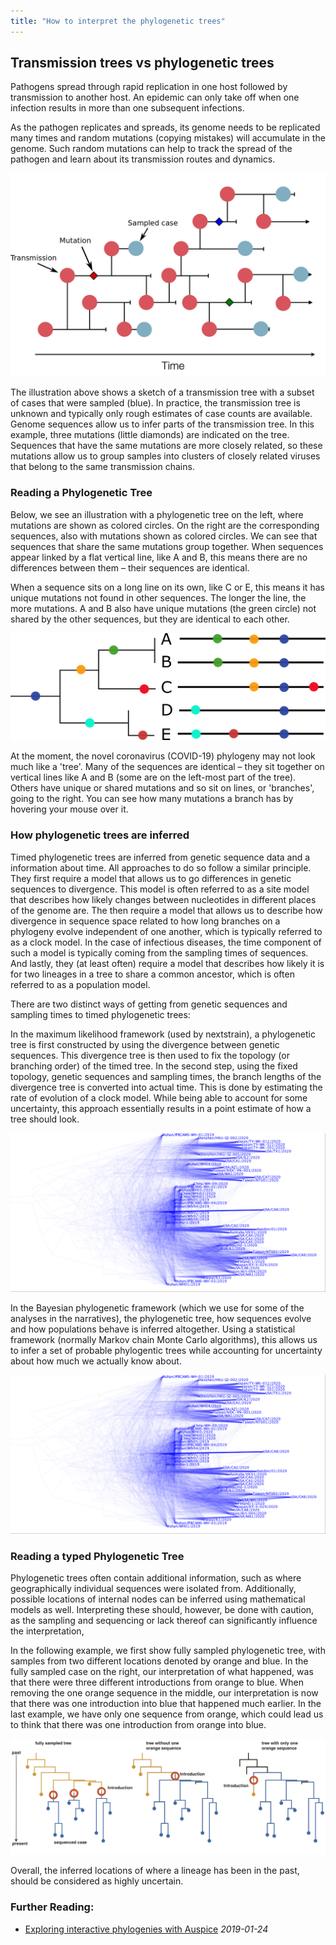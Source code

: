 ```yaml
---
title: "How to interpret the phylogenetic trees"
---
```


## Transmission trees vs phylogenetic trees

Pathogens spread through rapid replication in one host followed by transmission to another host.
An epidemic can only take off when one infection results in more than one subsequent infections.

As the pathogen replicates and spreads, its genome needs to be replicated many times and random mutations (copying mistakes)  will accumulate in the genome.
Such random mutations can help to track the spread of the pathogen and learn about its transmission routes and dynamics.


![cartoon showing how transmission tree and phylogenetic tree relate](figures/infection_tree_combined.png)


The illustration above shows a sketch of a transmission tree with a subset of cases that were sampled (blue).
In practice, the transmission tree is unknown and typically only rough estimates of case counts are available.
Genome sequences allow us to infer parts of the transmission tree.
In this example, three mutations (little diamonds) are indicated on the tree.
Sequences that have the same mutations are more closely related, so these mutations allow us to group samples into clusters of closely related viruses that belong to the same transmission chains.

### Reading a Phylogenetic Tree

Below, we see an illustration with a phylogenetic tree on the left, where mutations are shown as colored circles. On the right are the corresponding sequences, also with mutations shown as colored circles.
We can see that sequences that share the same mutations group together.
When sequences appear linked by a flat vertical line, like A and B, this means there are no differences between them – their sequences are identical.

When a sequence sits on a long line on its own, like C or E, this means it has unique mutations not found in other sequences. The longer the line, the more mutations.
A and B also have unique mutations (the green circle) not shared by the other sequences, but they are identical to each other.


![cartoon of phylogenetic tree and corresponding alignment, with samples labelled A-E](figures/toy_alignment_tree.png)


At the moment, the novel coronavirus (COVID-19) phylogeny may not look much like a 'tree'.
Many of the sequences are identical – they sit together on vertical lines like A and B (some are on the left-most part of the tree).
Others have unique or shared mutations and so sit on lines, or 'branches', going to the right.
You can see how many mutations a branch has by hovering your mouse over it.


### How phylogenetic trees are inferred

Timed phylogenetic trees are inferred from genetic sequence data and a information about time.
All approaches to do so follow a similar principle.
They first require a model that allows us to go differences in genetic sequences to divergence.
This model is often referred to as a site model that describes how likely changes between nucleotides in different places of the genome are.
The then require a model that allows us to describe how divergence in sequence space related to how long branches on a phylogeny evolve independent of one another, which is typically referred to as a clock model.
In the case of infectious diseases, the time component of such a model is typically coming from the sampling times of sequences.
And lastly, they (at least often) require a model that describes how likely it is for two lineages in a tree to share a common ancestor, which is often referred to as a population model.

There are two distinct ways of getting from genetic sequences and sampling times to timed phylogenetic trees:

In the maximum likelihood framework (used by nextstrain), a phylogenetic tree is first constructed by using the divergence between genetic sequences.
This divergence tree is then used to fix the topology (or branching order) of the timed tree.
In the second step, using the fixed topology, genetic sequences and sampling times, the branch lengths of the divergence tree is converted into actual time.
This is done by estimating the rate of evolution of a clock model.
While being able to account for some uncertainty, this approach essentially results in a point estimate of how a tree should look.

![Phylogenetic tree inferred from hCoV-19 sequences deposited on GenBank](figures/hcov_densitree.png)


In the Bayesian phylogenetic framework (which we use for some of the analyses in the narratives), the phylogenetic tree, how sequences evolve and how populations behave is inferred altogether.
Using a statistical framework (normally Markov chain Monte Carlo algorithms), this allows us to infer a set of probable phylogentic trees while accounting for uncertainty about how much we actually know about.

![Phylogenetic tree inferred from hCoV-19 sequences deposited on GenBank](figures/hcov_densitree.png)

### Reading a typed Phylogenetic Tree

Phylogenetic trees often contain additional information, such as where geographically individual sequences were isolated from.
Additionally, possible locations of internal nodes can be inferred using mathematical models as well.
Interpreting these should, however, be done with caution, as the sampling and sequencing or lack thereof can significantly influence the interpretation,

In the following example, we first show fully sampled phylogenetic tree, with samples from two different locations denoted by orange and blue.
In the fully sampled case on the right, our interpretation of what happened, was that there were three different introductions from orange to blue.
When removing the one orange sequence in the middle, our interpretation is now that there was one introduction into blue that happened much earlier.
In the last example, we have only one sequence from orange, which could lead us to think that there was one introduction from orange into blue.

![Example phylogeny where all or only a subset of cases are included in the final phylogeny](figures/introductions.png)


Overall, the inferred locations of where a lineage has been in the past, should be considered as highly uncertain.


### Further Reading:

* [Exploring interactive phylogenies with Auspice](https://neherlab.org/201901_krisp_auspice.html) _2019-01-24_
